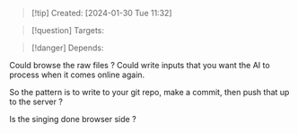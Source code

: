 
>[!tip] Created: [2024-01-30 Tue 11:32]

>[!question] Targets: 

>[!danger] Depends: 

Could browse the raw files ?
Could write inputs that you want the AI to process when it comes online again.

So the pattern is to write to your git repo, make a commit, then push that up to the server ?

Is the singing done browser side ?